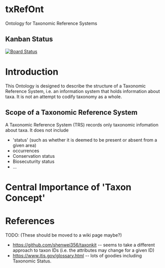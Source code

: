 # txRefOnt
Ontology for Taxonomic Reference Systems


## Kanban Status
[![Board Status](https://dev.azure.com/agriculturegovau/f4c7f9cc-1727-4f22-9f8d-c151f34012d8/48c9f2cb-f61b-41ad-ad45-19db63579a2d/_apis/work/boardbadge/d708934d-3930-4411-9122-8721cce41cab?columnOptions=1)](https://dev.azure.com/agriculturegovau/f4c7f9cc-1727-4f22-9f8d-c151f34012d8/_boards/board/t/48c9f2cb-f61b-41ad-ad45-19db63579a2d/Microsoft.EpicCategory/)

# Introduction
This Ontology is designed to describe the structure of a Taxonomic Reference System, i.e. an information system that holds information about taxa. It is not an attempt to codify taxonomy as a whole. 

## Scope of a Taxonomic Reference System
A Taxonomic Reference System (TRS) records only taxonomic infomation about taxa. It does not include
* 'status' (such as whether it is deemed to be present or absent from a given area)
* occurrences
* Conservation status
* Biosecuturity status
* ...

# Central Importance of 'Taxon Concept'



# References
TODO: (These should be moved to a wiki page maybe?)
* https://github.com/shenwei356/taxonkit  -- seems to take a different approach to taxon IDs (i.e. the attributes may change for a given ID)
* https://www.itis.gov/glossary.html -- lots of goodies including Taxonomic Status.
